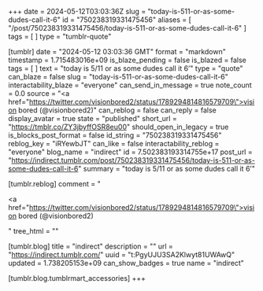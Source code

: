 +++
date = 2024-05-12T03:03:36Z
slug = "today-is-511-or-as-some-dudes-call-it-6"
id = "750238319331475456"
aliases = [ "/post/750238319331475456/today-is-511-or-as-some-dudes-call-it-6" ]
tags = [ ]
type = "tumblr-quote"

[tumblr]
date = "2024-05-12 03:03:36 GMT"
format = "markdown"
timestamp = 1.715483016e+09
is_blaze_pending = false
is_blazed = false
tags = [ ]
text = "today is 5/11 or as some dudes call it 6’"
type = "quote"
can_blaze = false
slug = "today-is-511-or-as-some-dudes-call-it-6"
interactability_blaze = "everyone"
can_send_in_message = true
note_count = 0.0
source = "<a href=\"https://twitter.com/visionbored2/status/1789294814816579709\">vision bored (@visionbored2)</a>"
can_reblog = false
can_reply = false
display_avatar = true
state = "published"
short_url = "https://tmblr.co/ZY3jbyffOSR8eu00"
should_open_in_legacy = true
is_blocks_post_format = false
id_string = "750238319331475456"
reblog_key = "iRYewbJT"
can_like = false
interactability_reblog = "everyone"
blog_name = "indirect"
id = 7.502383193314755e+17
post_url = "https://indirect.tumblr.com/post/750238319331475456/today-is-511-or-as-some-dudes-call-it-6"
summary = "today is 5/11 or as some dudes call it 6’"

[tumblr.reblog]
comment = "<p><a href=\"https://twitter.com/visionbored2/status/1789294814816579709\">vision bored (@visionbored2)</a></p>"
tree_html = ""

[tumblr.blog]
title = "indirect"
description = ""
url = "https://indirect.tumblr.com/"
uuid = "t:PgyUJU3SA2Klwyt81UWAwQ"
updated = 1.738205153e+09
can_show_badges = true
name = "indirect"

[tumblr.blog.tumblrmart_accessories]
+++
